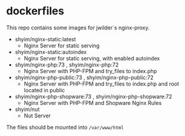 # dockerfiles

This repo contains some images for jwilder`s nginx-proxy.

* shyim/nginx-static:latest
  * Nginx Server for static serving
* shyim/nginx-static:autoindex
  * Nginx Server for static serving, with enabled autoindex
* shyim/nginx-php:73 , shyim/nginx-php:72
  * Nginx Server with PHP-FPM and try_files to index.php
* shyim/nginx-php-public:73 , shyim/nginx-php-public:72
  * Nginx Server with PHP-FPM and try_files to index.php and root located in public
* shyim/nginx-php-shopware:73 , shyim/nginx-php-shopware:72
  * Nginx Server with PHP-FPM and Shopware Nginx Rules
* shyim/nut
  * Nut Server
  
The files should be mounted into ``/var/www/html``
